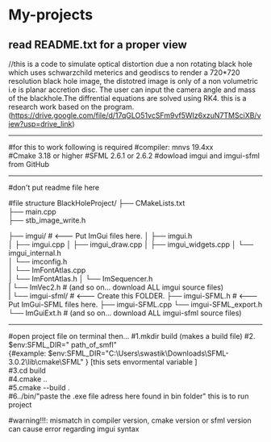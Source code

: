 # My-projects
read README.txt for a proper view
---------------------------------------------------
//this is a code to simulate optical distortion due a non rotating black hole which uses schwarzchild meterics and geodiscs to 
  render a 720*720 resolution black hole image, the distotred image is only of a non volumetric i.e is planar accretion disc.
  The user can input the camera angle and mass of the blackhole.The diffrential equations are solved using RK4.
  this is a research work based on the program. (https://drive.google.com/file/d/17qGLO51vcSFm9vf5WIz6xzuN7TMSciXB/view?usp=drive_link)
_________________________________________________________________________
#for this to work following is required 
#compiler: mnvs 19.4xx  
#Cmake 3.18 or higher 
#SFML 2.6.1 or 2.6.2 
#dowload imgui and imgui-sfml from GitHub 
_________________________________________________________________
#don't put readme file here

#file structure
BlackHoleProject/
├── CMakeLists.txt              
├── main.cpp                    
├── stb_image_write.h          

├── imgui/                      # <--- Put ImGui files here.
│   ├── imgui.h                 
│   ├── imgui.cpp
│   ├── imgui_draw.cpp
│   ├── imgui_widgets.cpp
│   └── imgui_internal.h        
│   └── imconfig.h              
│   └── ImFontAtlas.cpp         
│   └── ImFontAtlas.h
│   └── ImSequencer.h           
|    └── ImVec2.h               # (and so on... download ALL imgui source files)         
|
└── imgui-sfml/                 # <--- Create this FOLDER.
    ├── imgui-SFML.h            # <--- Put ImGui-SFML files here.
    ├── imgui-SFML.cpp
    └── imgui-SFML_export.h     
    └── ImGuiExt.h              # (and so on... download ALL imgui-sfml source files)

____________________________________________________________________________________

#open project file on terminal then... 
#1.mkdir build   (makes a build file)
#2. $env:SFML_DIR=" path_of_smfl"  
{#example: $env:SFML_DIR="C:\Users\swastik\Downloads\SFML-3.0.2\lib\cmake\SFML" } [this sets envormental variable ]  
#3.cd build  
#4.cmake ..   
#5.cmake --build .    
#6../bin/"paste the .exe file adress here found in bin folder"    this is to run project

#warning!!!: mismatch in compiler version, cmake version or sfml version can cause error regarding imgui syntax
